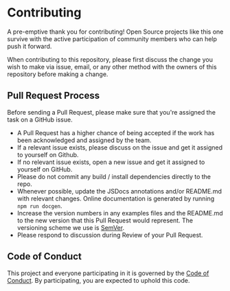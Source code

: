 # Contributing

A pre-emptive thank you for contributing! Open Source projects like this one survive with the active participation of community members who can help push it forward.

When contributing to this repository, please first discuss the change you wish to make via issue, email, or any other method with the owners of this repository before making a change. 

## Pull Request Process

Before sending a Pull Request, please make sure that you're assigned the task on a GitHub issue.

* A Pull Request has a higher chance of being accepted if the work has been acknowledged and assigned by the team.
* If a relevant issue exists, please discuss on the issue and get it assigned to yourself on Github.
* If no relevant issue exists, open a new issue and get it assigned to yourself on GitHub.
* Please do not commit any build / install dependencies directly to the repo.
* Whenever possible, update the JSDocs annotations and/or README.md with relevant changes. Online documentation is generated by running `npm run docgen`.
* Increase the version numbers in any examples files and the README.md to the new version that this Pull Request would represent. The versioning scheme we use is [SemVer](http://semver.org/).
* Please respond to discussion during Review of your Pull Request.

## Code of Conduct

This project and everyone participating in it is governed by the [Code of Conduct](CODE_OF_CONDUCT.md). By participating, you are expected to uphold this code.
